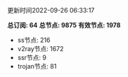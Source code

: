 更新时间2022-09-26 06:33:17

**总订阅: 64**
**总节点: 9875**
**有效节点: 1978**
- ss节点: 216
- v2ray节点: 1672
- ssr节点: 9
- trojan节点: 81
